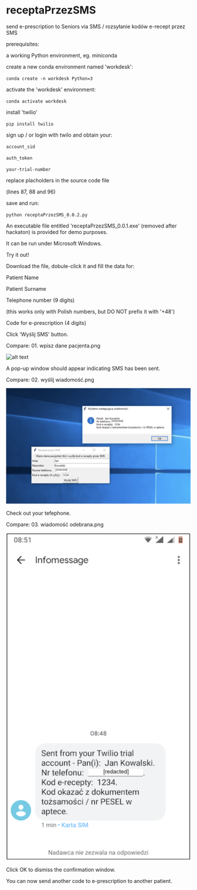 # receptaPrzezSMS
send e-prescription to Seniors via SMS / rozsyłanie kodów e-recept przez SMS

prerequisites:

a working Python environment, eg. miniconda

create a new conda environment named 'workdesk':

`conda create -n workdesk Python=3`

activate the 'workdesk' environment:

`conda activate workdesk`

install 'twilio'

`pip install twilio`

sign up / or login with twilo and obtain your:

`account_sid`

`auth_token`

`your-trial-number`

replace placholders in the source code file

(lines 87, 88 and 96)

save and run:

`python receptaPrzezSMS_0.0.2.py`

An executable file entitled 'receptaPrzezSMS_0.0.1.exe' (removed after hackaton) is provided for demo purposes.

It can be run under Microsoft Windows.

Try it out!

Download the file, dobule-click it and fill the data for:

Patient Name

Patient Surname

Telephone number (9 digits)

(this works only with Polish numbers, but DO NOT prefix it with '+48')

Code for e-prescription (4 digits)

Click 'Wyślij SMS' button.

Compare: 01. wpisz dane pacjenta.png

![alt text](01.%20wpisz%20dane%20-redacted.png)

A pop-up window should appear indicating SMS has been sent.

Compare: 02. wyślij wiadomość.png

![alt text](02.%20wy%C5%9Blij%20wiadomo%C5%9B%C4%87-redacted.png)

Check out your tefephone.

Compare: 03. wiadomość odebrana.png

![alt text](03.%20wiadomo%C5%9B%C4%87%20odebrana-redacted.png)

Click OK to dismiss the confirmation window.

You can now send another code to e-prescription to another patient.

